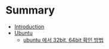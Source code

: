 # Summary

* [Introduction](README.md)
* [Ubuntu](chapter1.md)
  * [ubuntu 에서 32bit, 64bit 확인 방법](chapter1/ubuntu-c5d0-c11c-32bit-64bit-d655-c778-bc29-bc95.md)

